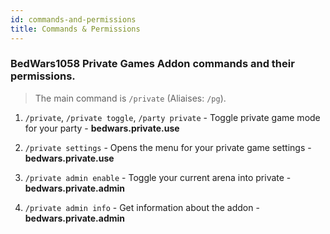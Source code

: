 ```yaml
---
id: commands-and-permissions
title: Commands & Permissions
---
```


### BedWars1058 Private Games Addon commands and their permissions.
> The main command is `/private` (Aliaises: `/pg`).

1. `/private`, `/private toggle`, `/party private` - Toggle private game mode for your party - **bedwars.private.use**

2. `/private settings` - Opens the menu for your private game settings - **bedwars.private.use**

3. `/private admin enable` - Toggle your current arena into private - **bedwars.private.admin**

4. `/private admin info` - Get information about the addon - **bedwars.private.admin**
